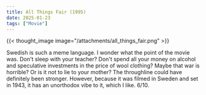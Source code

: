 ```yaml
---
title: All Things Fair (1995)
date: 2025-01-23
tags: ["Movie"]
---
```


{{< thought_image image="/attachments/all_things_fair.png" >}}

Swedish is such a meme language. I wonder what the point of the movie was. Don't sleep with your teacher? Don't spend all your money on alcohol and speculative investments in the price of wool clothing? Maybe that war is horrible? Or is it not to lie to your mother? The throughline could have definitely been stronger. However, because it was filmed in Sweden and set in 1943, it has an unorthodox vibe to it, which I like. 6/10.
